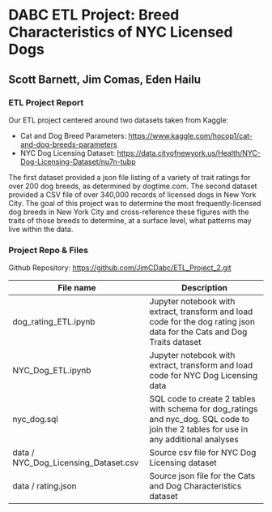 # DABC ETL Project:   Breed Characteristics of NYC Licensed Dogs
## Scott Barnett, Jim Comas, Eden Hailu
### ETL Project Report

Our ETL project centered around two datasets taken from Kaggle:
 
+ Cat and Dog Breed Parameters: https://www.kaggle.com/hocop1/cat-and-dog-breeds-parameters
+ NYC Dog Licensing Dataset: https://data.cityofnewyork.us/Health/NYC-Dog-Licensing-Dataset/nu7n-tubp

The first dataset provided a json file listing of a variety of trait ratings for over 200 dog breeds, as determined by dogtime.com. The second dataset provided a CSV file of over 340,000 records of licensed dogs in New York City.  The goal of this project was to determine the most frequently-licensed dog breeds in New York City and cross-reference these figures with the traits of those breeds to determine, at a surface level, what patterns may live within the data.

### Project Repo & Files
Github Repository: https://github.com/JimCDabc/ETL_Project_2.git 

| File name | Description|
|---|-------|
| dog_rating_ETL.ipynb | Jupyter notebook with extract, transform and load code for the dog rating json data for the Cats and Dog Traits dataset |
| NYC_Dog_ETL.ipynb | Jupyter notebook with extract, transform and load code for NYC Dog Licensing data |
| nyc_dog.sql | SQL code to create 2 tables with schema  for dog_ratings and nyc_dog.  SQL code to join the 2 tables for use in any additional analyses |
| data / NYC_Dog_Licensing_Dataset.csv | Source csv file for NYC Dog Licensing dataset |
| data / rating.json | Source json file for the Cats and Dog Characteristics dataset |
